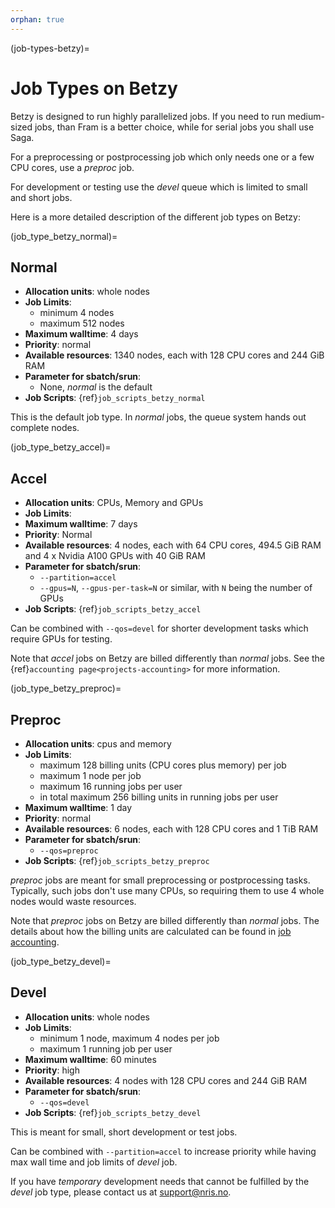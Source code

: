 ```yaml
---
orphan: true
---
```


(job-types-betzy)=

# Job Types on Betzy

Betzy is designed to run highly parallelized jobs.  If you need to run medium-sized jobs, than Fram is a better choice, while for serial jobs you shall use Saga.

For a preprocessing or postprocessing job which only needs one or a few CPU cores, use a *preproc* job.

For development or testing use the  *devel* queue which is limited to small and short jobs. 

Here is a more detailed description of the different job types on Betzy:


(job_type_betzy_normal)=

## Normal

- __Allocation units__: whole nodes
- __Job Limits__:
    - minimum 4 nodes
    - maximum 512 nodes
- __Maximum walltime__: 4 days
- __Priority__: normal
- __Available resources__: 1340 nodes, each with 128 CPU cores and 244 GiB RAM
- __Parameter for sbatch/srun__:
    - None, _normal_ is the default
- __Job Scripts__: {ref}`job_scripts_betzy_normal`

This is the default job type. In _normal_ jobs, the queue system hands out complete nodes.

(job_type_betzy_accel)=

## Accel
- __Allocation units__: CPUs, Memory and GPUs
- __Job Limits__:
- __Maximum walltime__: 7 days
- __Priority__: Normal
- __Available resources__: 4 nodes, each with 64 CPU cores, 494.5 GiB
  RAM and 4 x Nvidia A100 GPUs with 40 GiB RAM
- __Parameter for sbatch/srun__:
    - `--partition=accel`
    - `--gpus=N`, `--gpus-per-task=N` or similar, with `N` being the number of GPUs
- __Job Scripts__: {ref}`job_scripts_betzy_accel`

Can be combined with `--qos=devel` for shorter development tasks which require
GPUs for testing.

Note that *accel* jobs on Betzy are billed differently than *normal* jobs.
See the {ref}`accounting page<projects-accounting>` for more information.


(job_type_betzy_preproc)=

## Preproc

- __Allocation units__: cpus and memory
- __Job Limits__:
    - maximum 128 billing units (CPU cores plus memory) per job
    - maximum 1 node per job
    - maximum 16 running jobs per user
    - in total maximum 256 billing units in running jobs per user
- __Maximum walltime__: 1 day
- __Priority__: normal
- __Available resources__: 6 nodes, each with 128 CPU cores and 1 TiB RAM
- __Parameter for sbatch/srun__:
    - `--qos=preproc`
- __Job Scripts__: {ref}`job_scripts_betzy_preproc`

*preproc* jobs are meant for small preprocessing or postprocessing
tasks.  Typically, such jobs don't use many CPUs, so requiring them to
use 4 whole nodes would waste resources.

Note that *preproc* jobs on Betzy are billed differently than *normal* jobs.
The details about how the billing units are calculated can be found
in [job accounting](../projects_accounting.md).


(job_type_betzy_devel)=

## Devel

- __Allocation units__: whole nodes
- __Job Limits__:
    - minimum 1 node, maximum 4 nodes per job
    - maximum 1 running job per user
- __Maximum walltime__: 60 minutes
- __Priority__: high
- __Available resources__: 4 nodes with 128 CPU cores and 244 GiB RAM
- __Parameter for sbatch/srun__: 
    - `--qos=devel`
- __Job Scripts__: {ref}`job_scripts_betzy_devel`

This is meant for small, short development or test jobs.

Can be combined with `--partition=accel` to increase priority while
having max wall time and job limits of _devel_ job.

If you have _temporary_ development needs that cannot be fulfilled by the _devel_ job type, please contact us at
[support@nris.no](mailto:support@nris.no).
